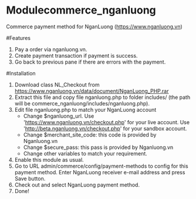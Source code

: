 Modulecommerce_nganluong
==================

Commerce payment method for NganLuong (https://www.nganluong.vn)

#Features
1. Pay a order via nganluong.vn.
2. Create payment transaction if payment is success.
3. Go back to previous pane if there are errors with the payment.

#Installation
1. Download class NL_Checkout from https://www.nganluong.vn/data/document/NganLuong_PHP.rar
2. Extract this file and copy file nganluong.php to  folder includes/ (the path will be <module folder>commerce_nganluong/includes/nganluong.php).
4. Edit file nganluong.php to match your NganLuong account
   - Change $nganluong_url. Use 'https://www.nganluong.vn/checkout.php' for your live account. 
     Use 'http://beta.nganluong.vn/checkout.php' for your sandbox account.
   - Change $merchant_site_code: this code is provided by Nganluong.vn
   - Change $secure_pass: this pass is provided by Nganluong.vn
   - Change other variables to match your requirement.
3. Enable this module as usual.
4. Go to URL admin/commerce/config/payment-methods to config for this payment method. 
   Enter NganLuong receiver e-mail address and press Save button.
5. Check out and select NganLuong payment method.
6. Done!
